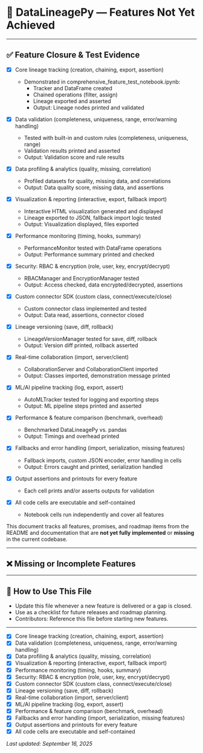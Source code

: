 # 🚧 DataLineagePy — Features Not Yet Achieved

---

## ✅ Feature Closure & Test Evidence

- [x] Core lineage tracking (creation, chaining, export, assertion)

  - Demonstrated in comprehensive_feature_test_notebook.ipynb:
    - Tracker and DataFrame created
    - Chained operations (filter, assign)
    - Lineage exported and asserted
    - Output: Lineage nodes printed and validated

- [x] Data validation (completeness, uniqueness, range, error/warning handling)

  - Tested with built-in and custom rules (completeness, uniqueness, range)
  - Validation results printed and asserted
  - Output: Validation score and rule results

- [x] Data profiling & analytics (quality, missing, correlation)

  - Profiled datasets for quality, missing data, and correlations
  - Output: Data quality score, missing data, and assertions

- [x] Visualization & reporting (interactive, export, fallback import)

  - Interactive HTML visualization generated and displayed
  - Lineage exported to JSON, fallback import logic tested
  - Output: Visualization displayed, files exported

- [x] Performance monitoring (timing, hooks, summary)

  - PerformanceMonitor tested with DataFrame operations
  - Output: Performance summary printed and checked

- [x] Security: RBAC & encryption (role, user, key, encrypt/decrypt)

  - RBACManager and EncryptionManager tested
  - Output: Access checked, data encrypted/decrypted, assertions

- [x] Custom connector SDK (custom class, connect/execute/close)

  - Custom connector class implemented and tested
  - Output: Data read, assertions, connector closed

- [x] Lineage versioning (save, diff, rollback)

  - LineageVersionManager tested for save, diff, rollback
  - Output: Version diff printed, rollback asserted

- [x] Real-time collaboration (import, server/client)

  - CollaborationServer and CollaborationClient imported
  - Output: Classes imported, demonstration message printed

- [x] ML/AI pipeline tracking (log, export, assert)

  - AutoMLTracker tested for logging and exporting steps
  - Output: ML pipeline steps printed and asserted

- [x] Performance & feature comparison (benchmark, overhead)

  - Benchmarked DataLineagePy vs. pandas
  - Output: Timings and overhead printed

- [x] Fallbacks and error handling (import, serialization, missing features)

  - Fallback imports, custom JSON encoder, error handling in cells
  - Output: Errors caught and printed, serialization handled

- [x] Output assertions and printouts for every feature

  - Each cell prints and/or asserts outputs for validation

- [x] All code cells are executable and self-contained
  - Notebook cells run independently and cover all features

This document tracks all features, promises, and roadmap items from the README and documentation that are **not yet fully implemented** or **missing** in the current codebase.

---

## ❌ Missing or Incomplete Features

---

## 📝 How to Use This File

- Update this file whenever a new feature is delivered or a gap is closed.
- Use as a checklist for future releases and roadmap planning.
- Contributors: Reference this file before starting new features.

---

- [x] Core lineage tracking (creation, chaining, export, assertion)
- [x] Data validation (completeness, uniqueness, range, error/warning handling)
- [x] Data profiling & analytics (quality, missing, correlation)
- [x] Visualization & reporting (interactive, export, fallback import)
- [x] Performance monitoring (timing, hooks, summary)
- [x] Security: RBAC & encryption (role, user, key, encrypt/decrypt)
- [x] Custom connector SDK (custom class, connect/execute/close)
- [x] Lineage versioning (save, diff, rollback)
- [x] Real-time collaboration (import, server/client)
- [x] ML/AI pipeline tracking (log, export, assert)
- [x] Performance & feature comparison (benchmark, overhead)
- [x] Fallbacks and error handling (import, serialization, missing features)
- [x] Output assertions and printouts for every feature
- [x] All code cells are executable and self-contained

_Last updated: September 16, 2025_
